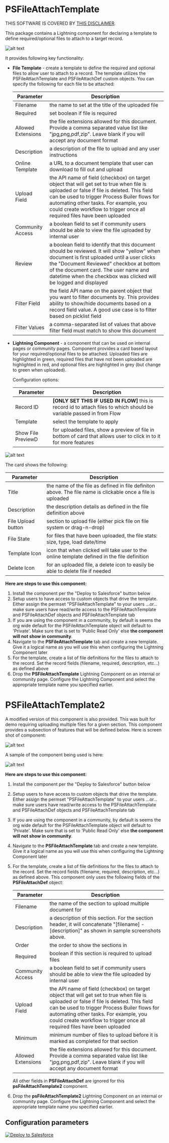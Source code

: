 # PSFileAttachTemplate
THIS SOFTWARE IS COVERED BY [THIS DISCLAIMER](https://raw.githubusercontent.com/thedges/Disclaimer/master/disclaimer.txt).

This package contains a Lightning component for declaring a template to define required/optional files to attach to a target record. 

![alt text](https://github.com/thedges/PSFileAttachTemplate/blob/master/PSFileAttachTemplate.gif "PSFileAttachTemplate")

It provides following key functionality:
* <b>File Template</b> - create a template to define the required and optional files to allow user to attach to a record. The template utilizes the PSFileAttachTemplate and PSFileAttachDef custom objects. You can specify the following for each file to be attached:

   | Parameter | Description |
   | --------- | ----------- |
   | Filename | the name to set at the title of the uploaded file |
   | Required | set boolean if file is required |
   | Allowed Extensions | the file extensions allowed for this document. Provide a comma separated value list like "jpg,png,pdf,zip". Leave blank if you will accept any document format |
   | Description | a description of the file to upload and any user instructions |
   | Online Template | a URL to a document template that user can download to fill out and upload |
   | Upload Field | the API name of field (checkbox) on target object that will get set to true when file is uploaded or false if file is deleted. This field can be used to trigger Process Builer flows for automating other tasks. For example, you could create workflow to trigger once all required files have been uploaded |
   | Community Access | a boolean field to set if community users should be able to view the file uploaded by internal user |
   | Review | a boolean field to identify that this document should be reviewed. It will show "yellow" when document is first uploaded until a user clicks the "Document Reviewed" checkbox at bottom of the document card. The user name and datetime when the checkbox was clicked will be logged and displayed |
   | Filter Field | the field API name on the parent object that you want to filter documents by. This provides ability to show/hide documents based on a record field value. A good use case is to filter based on picklist field |
   | Filter Values | a comma-separated list of values that above filter field must match to show this document |
   
* <b>Lightning Component</b> - a component that can be used on internal pages or community pages. Component provides a card based layout for your required/optional files to be attached. Uploaded files are highlighted in green, required files that have not been uploaded are highlighted in red, and optional files are highlighted in grey (but change to green when uploaded).

   Configuration options:
   
   | Parameter | Description |
   | --------- | ----------- |
   | Record ID | __[ONLY SET THIS IF USED IN FLOW]__ this is record id to attach files to which should be variable passed in from Flow |
   | Template | select the template to apply |
   | Show File PreviewD | for uploaded files, show a preview of file in bottom of card that allows user to click in to it for more features |

![alt text](https://github.com/thedges/PSFileAttachTemplate/blob/master/PSFileAttachTemplate-filePreview.png "File Preview Option")

   The card shows the following:
   
   | Parameter | Description |
   | --------- | ----------- |
   | Title  | the name of the file as defined in file definiton above. The file name is clickable once a file is uploaded  |
   | Description  | the description details as defined in the file definition above  |
   | File Upload button  |  section to upload file (either pick file on file system or drag-n-drop) |
   | File State  | for files that have been uploaded, the file stats: size, type, load date/time  |
   | Template Icon  |  icon that when clicked will take user to the online template defined in the file definition |
   | Delete Icon  | for an uploaded file, a delete icon to easily be able to delete file if needed  |


<b>Here are steps to use this component:</b>
  1. Install the component per the "Deploy to Salesforce" button below
  2. Setup users to have access to custom objects that drive the template. Either assign the permset "PSFileAttachTemplate" to your users  ...or... make sure users have read/write access to the PSFileAttachTemplate and PSFileAttachDef objects and PSFileAttachTemplate tab
  3. If you are using the component in a community, by default is seems the org wide default for the PSFileAttachTemplate object will default to 'Private'. Make sure that is set to 'Public Read Only' else **the component will not show in community**.
  4. Navigate to the **PSFileAttachTemplate** tab and create a new template. Give it a logical name as you will use this when configuring the Lightning Component later
  5. For the template, create a list of file definitions for the files to attach to the record. Set the record fields (filename, required, description, etc...) as defined above
  6. Drop the **PSFileAttachTemplate** Lightning Component on an internal or community page. Configure the Lightning Component and select the appropriate template name you specified earlier.


# PSFileAttachTemplate2
A modified version of this component is also provided. This was built for demo requiring uploading multiple files for a given section. This component provides a subsection of features that will be defined below. Here is screen shot of component:

![alt text](https://github.com/thedges/PSFileAttachTemplate/blob/master/PSFileAttachTemplate2.png "PSFileAttachTemplate2")

A sample of the component being used is here:

![alt text](https://github.com/thedges/PSFileAttachTemplate/blob/master/PSFileAttachTemplate2.gif "PSFileAttachTemplate2 Usage")

<b>Here are steps to use this component:</b>

 1. Install the component per the "Deploy to Salesforce" button below
  2. Setup users to have access to custom objects that drive the template. Either assign the permset "PSFileAttachTemplate" to your users  ...or... make sure users have read/write access to the PSFileAttachTemplate and PSFileAttachDef objects and PSFileAttachTemplate tab
  3. If you are using the component in a community, by default is seems the org wide default for the PSFileAttachTemplate object will default to 'Private'. Make sure that is set to 'Public Read Only' else **the component will not show in community**.
  4. Navigate to the **PSFileAttachTemplate** tab and create a new template. Give it a logical name as you will use this when configuring the Lightning Component later
  5. For the template, create a list of file definitions for the files to attach to the record. Set the record fields (filename, required, description, etc...) as defined above. This component only uses the following fields of the **PSFileAttachDef** object:
  
     | Parameter | Description |
     | --------- | ----------- |
     | Filename | the name of the section to upload multiple document for |
     | Description | a description of this section. For the section header, it will concatenate "[filename] - [description]" as shown in sample screenshots above. |
     | Order | the order to show the sections in |
     | Required | boolean if this section is required to upload files |
     | Community Access | a boolean field to set if community users should be able to view the file uploaded by internal user |
     | Upload Field | the API name of field (checkbox) on target object that will get set to true when file is uploaded or false if file is deleted. This field can be used to trigger Process Builer flows for automating other tasks. For example, you could create workflow to trigger once all required files have been uploaded |
     | Minimum | minimum number of files to upload before it is marked as completed for that section |
     | Allowed Extensions | the file extensions allowed for this document. Provide a comma separated value list like "jpg,png,pdf,zip". Leave blank if you will accept any document format |
  
     All other fields in **PSFileAttachDef** are ignored for this **psFileAttachTemplate2** component.
     
  6. Drop the **psFileAttachTemplate2** Lightning Component on an internal or community page. Configure the Lightning Component and select the appropriate template name you specified earlier.



## Configuration parameters
<a href="https://githubsfdeploy.herokuapp.com">
  <img alt="Deploy to Salesforce"
       src="https://raw.githubusercontent.com/afawcett/githubsfdeploy/master/deploy.png">
</a>

